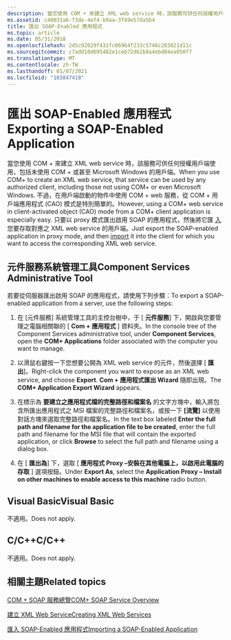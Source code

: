 ```yaml
---
description: 當您使用 COM + 來建立 XML web service 時，該服務可供任何授權用戶端使用，包括未使用 COM + 或甚至 Microsoft Windows 的用戶端。
ms.assetid: c40031a6-f3de-4ef4-b9aa-3f49e57da5b4
title: 匯出 SOAP-Enabled 應用程式
ms.topic: article
ms.date: 05/31/2018
ms.openlocfilehash: 2d5c92029f431fc06964f233c5746c283821d11c
ms.sourcegitcommit: c7add10d695482e1ceb72d62b8a4ebd84ea050f7
ms.translationtype: MT
ms.contentlocale: zh-TW
ms.lasthandoff: 01/07/2021
ms.locfileid: "103847418"
---
```

# <a name="exporting-a-soap-enabled-application"></a><span data-ttu-id="a295f-103">匯出 SOAP-Enabled 應用程式</span><span class="sxs-lookup"><span data-stu-id="a295f-103">Exporting a SOAP-Enabled Application</span></span>

<span data-ttu-id="a295f-104">當您使用 COM + 來建立 XML web service 時，該服務可供任何授權用戶端使用，包括未使用 COM + 或甚至 Microsoft Windows 的用戶端。</span><span class="sxs-lookup"><span data-stu-id="a295f-104">When you use COM+ to create an XML web service, that service can be used by any authorized client, including those not using COM+ or even Microsoft Windows.</span></span> <span data-ttu-id="a295f-105">不過，在用戶端啟動的物件中使用 COM + web 服務，從 COM + 用戶端應用程式 (CAO) 模式是特別簡單的。</span><span class="sxs-lookup"><span data-stu-id="a295f-105">However, using a COM+ web service in client-activated object (CAO) mode from a COM+ client application is especially easy.</span></span> <span data-ttu-id="a295f-106">只要以 proxy 模式匯出啟用 SOAP 的應用程式，然後將它匯 [入](importing-a-soap-enabled-application.md) 您要存取對應之 XML web service 的用戶端。</span><span class="sxs-lookup"><span data-stu-id="a295f-106">Just export the SOAP-enabled application in proxy mode, and then [import](importing-a-soap-enabled-application.md) it into the client for which you want to access the corresponding XML web service.</span></span>

## <a name="component-services-administrative-tool"></a><span data-ttu-id="a295f-107">元件服務系統管理工具</span><span class="sxs-lookup"><span data-stu-id="a295f-107">Component Services Administrative Tool</span></span>

<span data-ttu-id="a295f-108">若要從伺服器匯出啟用 SOAP 的應用程式，請使用下列步驟：</span><span class="sxs-lookup"><span data-stu-id="a295f-108">To export a SOAP-enabled application from a server, use the following steps:</span></span>

1.  <span data-ttu-id="a295f-109">在 [元件服務] 系統管理工具的主控台樹中，于 [ **元件服務**] 下，開啟與您要管理之電腦相關聯的 [ **Com + 應用程式** ] 資料夾。</span><span class="sxs-lookup"><span data-stu-id="a295f-109">In the console tree of the Component Services administrative tool, under **Component Services**, open the **COM+ Applications** folder associated with the computer you want to manage.</span></span>

2.  <span data-ttu-id="a295f-110">以滑鼠右鍵按一下您想要公開為 XML web service 的元件，然後選擇 [ **匯出**]。</span><span class="sxs-lookup"><span data-stu-id="a295f-110">Right-click the component you want to expose as an XML web service, and choose **Export**.</span></span> <span data-ttu-id="a295f-111">**Com + 應用程式匯出 Wizard** 隨即出現。</span><span class="sxs-lookup"><span data-stu-id="a295f-111">The **COM+ Application Export Wizard** appears.</span></span>

3.  <span data-ttu-id="a295f-112">在標示為 **要建立之應用程式檔的完整路徑和檔案名** 的文字方塊中，輸入將包含所匯出應用程式之 MSI 檔案的完整路徑和檔案名，或按一下 **[流覽]** 以使用對話方塊來選取完整路徑和檔案名。</span><span class="sxs-lookup"><span data-stu-id="a295f-112">In the text box labeled **Enter the full path and filename for the application file to be created**, enter the full path and filename for the MSI file that will contain the exported application, or click **Browse** to select the full path and filename using a dialog box.</span></span>

4.  <span data-ttu-id="a295f-113">在 [ **匯出為**] 下，選取 [ **應用程式 Proxy –安裝在其他電腦上，以啟用此電腦的存取** ] 選項按鈕。</span><span class="sxs-lookup"><span data-stu-id="a295f-113">Under **Export As**, select the **Application Proxy – Install on other machines to enable access to this machine** radio button.</span></span>

## <a name="visual-basic"></a><span data-ttu-id="a295f-114">Visual Basic</span><span class="sxs-lookup"><span data-stu-id="a295f-114">Visual Basic</span></span>

<span data-ttu-id="a295f-115">不適用。</span><span class="sxs-lookup"><span data-stu-id="a295f-115">Does not apply.</span></span>

## <a name="cc"></a><span data-ttu-id="a295f-116">C/C++</span><span class="sxs-lookup"><span data-stu-id="a295f-116">C/C++</span></span>

<span data-ttu-id="a295f-117">不適用。</span><span class="sxs-lookup"><span data-stu-id="a295f-117">Does not apply.</span></span>

## <a name="related-topics"></a><span data-ttu-id="a295f-118">相關主題</span><span class="sxs-lookup"><span data-stu-id="a295f-118">Related topics</span></span>

<dl> <dt>

[<span data-ttu-id="a295f-119">COM + SOAP 服務總覽</span><span class="sxs-lookup"><span data-stu-id="a295f-119">COM+ SOAP Service Overview</span></span>](com--soap-service-overview.md)
</dt> <dt>

[<span data-ttu-id="a295f-120">建立 XML Web Service</span><span class="sxs-lookup"><span data-stu-id="a295f-120">Creating XML Web Services</span></span>](creating-xml-web-services.md)
</dt> <dt>

[<span data-ttu-id="a295f-121">匯入 SOAP-Enabled 應用程式</span><span class="sxs-lookup"><span data-stu-id="a295f-121">Importing a SOAP-Enabled Application</span></span>](importing-a-soap-enabled-application.md)
</dt> </dl>

 

 



